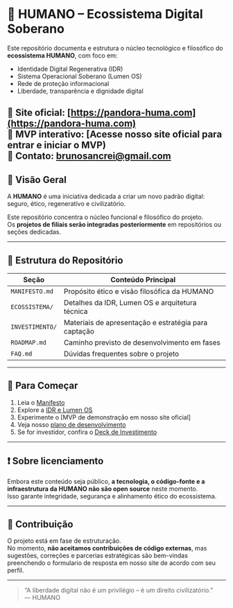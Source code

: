 # 🧬 HUMANO – Ecossistema Digital Soberano

Este repositório documenta e estrutura o núcleo tecnológico e filosófico do **ecossistema HUMANO**, com foco em:

- Identidade Digital Regenerativa (IDR)
- Sistema Operacional Soberano (Lumen OS)
- Rede de proteção informacional
- Liberdade, transparência e dignidade digital

🔗 Site oficial: [https://pandora-huma.com](https://pandora-huma.com)  
🔗 MVP interativo: [Acesse nosso site oficial para entrar e iniciar o MVP)  
📧 Contato: brunosancrei@gmail.com
---

## 🧭 Visão Geral

A **HUMANO** é uma iniciativa dedicada a criar um novo padrão digital: seguro, ético, regenerativo e civilizatório.

Este repositório concentra o núcleo funcional e filosófico do projeto.  
Os **projetos de filiais serão integradas posteriormente** em repositórios ou seções dedicadas.

---

## 📂 Estrutura do Repositório

| Seção           | Conteúdo Principal |
|------------------|---------------------|
| `MANIFESTO.md`   | Propósito ético e visão filosófica da HUMANO |
| `ECOSSISTEMA/`   | Detalhes da IDR, Lumen OS e arquitetura técnica |
| `INVESTIMENTO/`  | Materiais de apresentação e estratégia para captação |
| `ROADMAP.md`     | Caminho previsto de desenvolvimento em fases |
| `FAQ.md`         | Dúvidas frequentes sobre o projeto |

---

## 🚀 Para Começar

1. Leia o [Manifesto](./MANIFESTO.md)
2. Explore a [IDR e Lumen OS](./ECOSSISTEMA/)
3. Experimente o [MVP de demonstração em nosso site oficial]
4. Veja nosso [plano de desenvolvimento](./ROADMAP.md)
5. Se for investidor, confira o [Deck de Investimento](./INVESTIMENTO/)

---

## ❗ Sobre licenciamento

Embora este conteúdo seja público, **a tecnologia, o código-fonte e a infraestrutura da HUMANO não são open source** neste momento.  
Isso garante integridade, segurança e alinhamento ético do ecossistema.

---

## 🤝 Contribuição

O projeto está em fase de estruturação.  
No momento, **não aceitamos contribuições de código externas**, mas sugestões, correções e parcerias estratégicas são bem-vindas preenchendo o formulario de resposta em nosso site de acordo com seu perfil.

---

> “A liberdade digital não é um privilégio – é um direito civilizatório.”  
> — HUMANO
